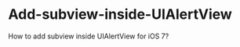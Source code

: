 Add-subview-inside-UIAlertView
==============================

How to add subview inside UIAlertView for iOS 7?
